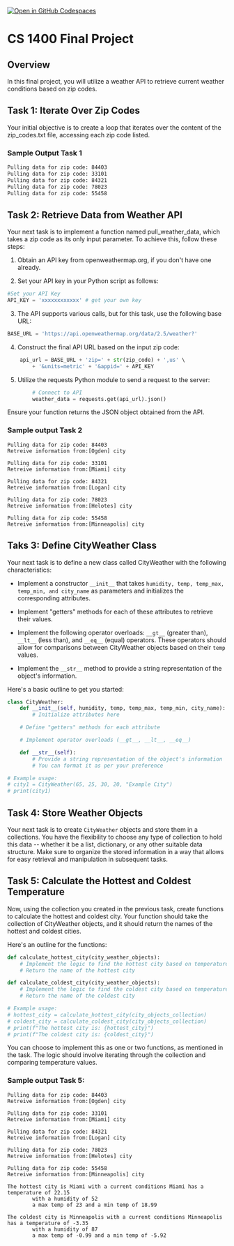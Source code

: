 [![Open in GitHub Codespaces](https://github.com/codespaces/badge.svg)](https://github.com/codespaces/new?hide_repo_select=true&ref=main&repo=526669888)

# CS 1400 Final Project

## Overview
In this final project, you will utilize a weather API to retrieve current weather conditions based on zip codes.

## Task 1: Iterate Over Zip Codes
Your initial objective is to create a loop that iterates over the content of the zip_codes.txt file, accessing each zip code listed.

### Sample Output Task 1
```bash
Pulling data for zip code: 84403
Pulling data for zip code: 33101
Pulling data for zip code: 84321
Pulling data for zip code: 78023
Pulling data for zip code: 55458
```

## Task 2: Retrieve Data from Weather API
Your next task is to implement a function named pull_weather_data, which takes a zip code as its only input parameter. To achieve this, follow these steps:

1. Obtain an API key from openweathermap.org, if you don't have one already.

2. Set your API key in your Python script as follows:
```python
#Set your API Key
API_KEY = 'xxxxxxxxxxxx' # get your own key
```
3. The API supports various calls, but for this task, use the following base URL:
```python
BASE_URL = 'https://api.openweathermap.org/data/2.5/weather?'
```
4. Construct the final API URL based on the input zip code:
```python
    api_url = BASE_URL + 'zip=' + str(zip_code) + ',us' \
        + '&units=metric' + '&appid=' + API_KEY 
```
5. Utilize the requests Python module to send a request to the server:
```python
        # Connect to API
        weather_data = requests.get(api_url).json()
```
Ensure your function returns the JSON object obtained from the API.

### Sample output Task 2
```
Pulling data for zip code: 84403
Retreive information from:[Ogden] city

Pulling data for zip code: 33101
Retreive information from:[Miami] city

Pulling data for zip code: 84321
Retreive information from:[Logan] city

Pulling data for zip code: 78023
Retreive information from:[Helotes] city

Pulling data for zip code: 55458
Retreive information from:[Minneapolis] city
```

## Taks 3: Define CityWeather Class
Your next task is to define a new class called CityWeather with the following characteristics:

- Implement a constructor `__init__` that takes `humidity, temp, temp_max, temp_min, and city_name` as parameters and initializes the corresponding attributes.

- Implement "getters" methods for each of these attributes to retrieve their values.

- Implement the following operator overloads: `__gt__` (greater than), `__lt__` (less than), and `__eq__` (equal) operators. These operators should allow for comparisons between CityWeather objects based on their `temp` values.

- Implement the `__str__` method to provide a string representation of the object's information.

Here's a basic outline to get you started:
```python
class CityWeather:
    def __init__(self, humidity, temp, temp_max, temp_min, city_name):
        # Initialize attributes here

    # Define "getters" methods for each attribute

    # Implement operator overloads (__gt__, __lt__, __eq__)

    def __str__(self):
        # Provide a string representation of the object's information
        # You can format it as per your preference

# Example usage:
# city1 = CityWeather(65, 25, 30, 20, "Example City")
# print(city1)
```

## Task 4: Store Weather Objects
Your next task is to create `CityWeather` objects and store them in a collections. You have the flexibility to choose any type of collection to hold this data -- whether it be a list, dictionary, or any other suitable data structure. Make sure to organize the stored information in a way that allows for easy retrieval and manipulation in subsequent tasks.

## Task 5: Calculate the Hottest and Coldest Temperature
Now, using the collection you created in the previous task, create functions to calculate the hottest and coldest city. Your function should take the collection of CityWeather objects, and it should return the names of the hottest and coldest cities.

Here's an outline for the functions:

```python
def calculate_hottest_city(city_weather_objects):
    # Implement the logic to find the hottest city based on temperature
    # Return the name of the hottest city

def calculate_coldest_city(city_weather_objects):
    # Implement the logic to find the coldest city based on temperature
    # Return the name of the coldest city

# Example usage:
# hottest_city = calculate_hottest_city(city_objects_collection)
# coldest_city = calculate_coldest_city(city_objects_collection)
# print(f"The hottest city is: {hottest_city}")
# print(f"The coldest city is: {coldest_city}")
```

You can choose to implement this as one or two functions, as mentioned in the task. The logic should involve iterating through the collection and comparing temperature values.

### Sample output Task 5:
```
Pulling data for zip code: 84403
Retreive information from:[Ogden] city

Pulling data for zip code: 33101
Retreive information from:[Miami] city

Pulling data for zip code: 84321
Retreive information from:[Logan] city

Pulling data for zip code: 78023
Retreive information from:[Helotes] city

Pulling data for zip code: 55458
Retreive information from:[Minneapolis] city

The hottest city is Miami with a current conditions Miami has a temperature of 22.15
        with a humidity of 52
        a max temp of 23 and a min temp of 18.99

The coldest city is Minneapolis with a current conditions Minneapolis has a temperature of -3.35
        with a humidity of 87
        a max temp of -0.99 and a min temp of -5.92
```
